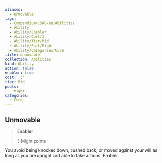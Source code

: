 ```yaml
---
aliases:
  - Unmovable
tags:
  - Compendium/CSRD/en/Abilities
  - Ability
  - Ability/Enabler
  - Ability/Cost/3
  - Ability/Tier/Mid
  - Ability/Pool/Might
  - Ability/Categories/Cure
title: Unmovable
collection: Abilities
kind: Ability
action: false
enabler: true
cost: '3'
tier: Mid
pools:
  - Might
categories:
  - Cure
---
```

## Unmovable    
>**Enabler**    
>3 Might points  
    
You avoid being knocked down, pushed back, or moved against your will as long as you are upright and able to take actions. Enabler.